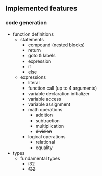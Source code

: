 ## Implemented features
### code generation
- function definitions
    - statements
        * compound (nested blocks)
        * return
        * goto & labels
        * expression
        * if
        * else
    - expressions
        * literal
        * function call (up to 4 arguments)
        * variable declaration initializer
        * variable access
        * variable assignment
        * math operations
            * addition
            * subtraction
            * multiplication
            * ~~division~~
        * logical operations
            * relational
            * equality
- types
    * fundamental types
        * i32
        * ~~f32~~